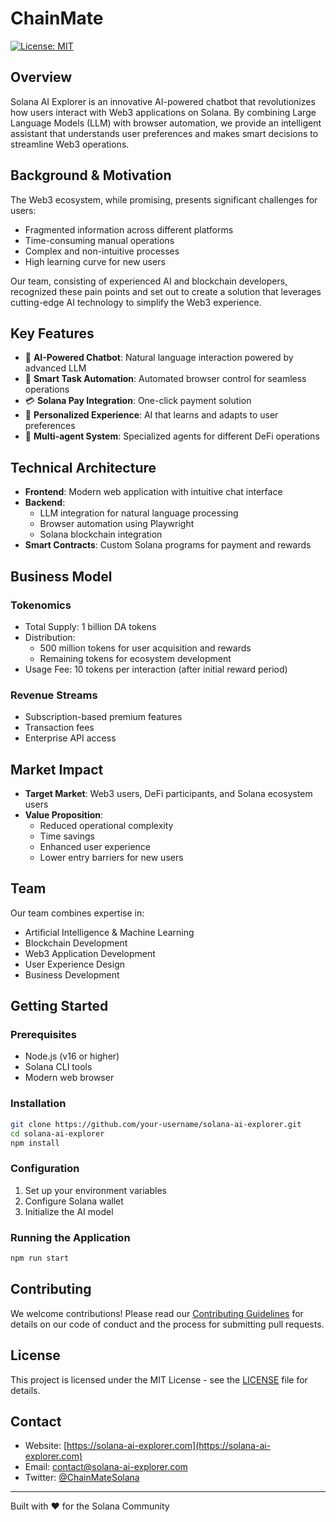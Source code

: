 # ChainMate

[![License: MIT](https://img.shields.io/badge/License-MIT-yellow.svg)](https://opensource.org/licenses/MIT)

## Overview

Solana AI Explorer is an innovative AI-powered chatbot that revolutionizes how users interact with Web3 applications on Solana. By combining Large Language Models (LLM) with browser automation, we provide an intelligent assistant that understands user preferences and makes smart decisions to streamline Web3 operations.

## Background & Motivation

The Web3 ecosystem, while promising, presents significant challenges for users:
- Fragmented information across different platforms
- Time-consuming manual operations
- Complex and non-intuitive processes
- High learning curve for new users

Our team, consisting of experienced AI and blockchain developers, recognized these pain points and set out to create a solution that leverages cutting-edge AI technology to simplify the Web3 experience.

## Key Features

- 🤖 **AI-Powered Chatbot**: Natural language interaction powered by advanced LLM
- 🎯 **Smart Task Automation**: Automated browser control for seamless operations
- 💳 **Solana Pay Integration**: One-click payment solution
- 🧠 **Personalized Experience**: AI that learns and adapts to user preferences
- 🔄 **Multi-agent System**: Specialized agents for different DeFi operations

## Technical Architecture

- **Frontend**: Modern web application with intuitive chat interface
- **Backend**: 
  - LLM integration for natural language processing
  - Browser automation using Playwright
  - Solana blockchain integration
- **Smart Contracts**: Custom Solana programs for payment and rewards

## Business Model

### Tokenomics
- Total Supply: 1 billion DA tokens
- Distribution:
  - 500 million tokens for user acquisition and rewards
  - Remaining tokens for ecosystem development
- Usage Fee: 10 tokens per interaction (after initial reward period)

### Revenue Streams
- Subscription-based premium features
- Transaction fees
- Enterprise API access

## Market Impact

- **Target Market**: Web3 users, DeFi participants, and Solana ecosystem users
- **Value Proposition**: 
  - Reduced operational complexity
  - Time savings
  - Enhanced user experience
  - Lower entry barriers for new users

## Team

Our team combines expertise in:
- Artificial Intelligence & Machine Learning
- Blockchain Development
- Web3 Application Development
- User Experience Design
- Business Development

## Getting Started

### Prerequisites
- Node.js (v16 or higher)
- Solana CLI tools
- Modern web browser

### Installation
```bash
git clone https://github.com/your-username/solana-ai-explorer.git
cd solana-ai-explorer
npm install
```

### Configuration
1. Set up your environment variables
2. Configure Solana wallet
3. Initialize the AI model

### Running the Application
```bash
npm run start
```

## Contributing

We welcome contributions! Please read our [Contributing Guidelines](CONTRIBUTING.md) for details on our code of conduct and the process for submitting pull requests.

## License

This project is licensed under the MIT License - see the [LICENSE](LICENSE) file for details.

## Contact

- Website: [https://solana-ai-explorer.com](https://solana-ai-explorer.com)
- Email: contact@solana-ai-explorer.com
- Twitter: [@ChainMateSolana](https://twitter.com/ChainMateSolana)

---

Built with ❤️ for the Solana Community
